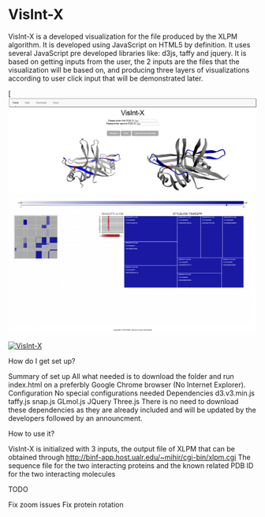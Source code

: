 # VisInt-X
VisInt-X is a developed visualization for the file produced by the XLPM algorithm. It is developed using JavaScript on HTML5 by definition. It uses several JavaScript pre developed libraries like: d3js, taffy and jquery. It is based on getting inputs from the user, the 2 inputs are the files that the visualization will be based on, and producing three layers of visualizations according to user click input that will be demonstrated later.

[![VisInt-X](https://github.com/iebeid/VisInt-X/blob/master/3d.png)

[![VisInt-X](http://img.youtube.com/vi/yVLHPw4s47k/0.jpg)](http://www.youtube.com/watch?v=yVLHPw4s47k)

How do I get set up?

Summary of set up All what needed is to download the folder and run index.html on a preferbly Google Chrome browser (No Internet Explorer).
Configuration No special configurations needed
Dependencies
d3.v3.min.js
taffy.js
snap.js
GLmol.js
JQuery
Three.js
There is no need to download these dependencies as they are already included and will be updated by the developers followed by an announcment.

How to use it?

VisInt-X is initialized with 3 inputs, the output file of XLPM that can be obtained through
http://binf-app.host.ualr.edu/~mihir/cgi-bin/xlpm.cgi
The sequence file for the two interacting proteins
and the known related PDB ID for the two interacting molecules

TODO

Fix zoom issues
Fix protein rotation
